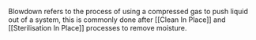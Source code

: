 Blowdown refers to the process of using a compressed gas to push liquid out of a system, this is commonly done after [[Clean In Place]] and [[Sterilisation In Place]] processes to remove moisture.